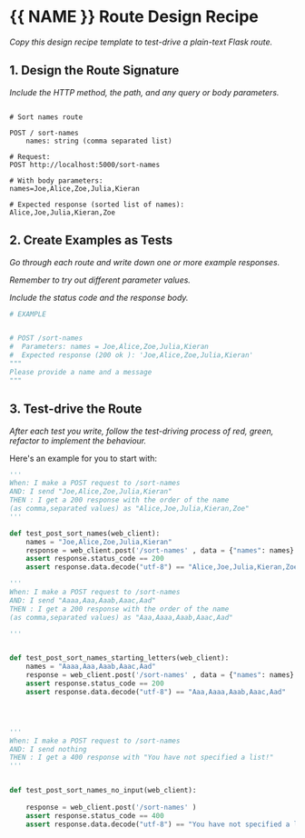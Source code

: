 # {{ NAME }} Route Design Recipe

_Copy this design recipe template to test-drive a plain-text Flask route._

## 1. Design the Route Signature

_Include the HTTP method, the path, and any query or body parameters._

```

# Sort names route

POST / sort-names
    names: string (comma separated list)
    
# Request:
POST http://localhost:5000/sort-names

# With body parameters:
names=Joe,Alice,Zoe,Julia,Kieran

# Expected response (sorted list of names):
Alice,Joe,Julia,Kieran,Zoe

```

## 2. Create Examples as Tests

_Go through each route and write down one or more example responses._

_Remember to try out different parameter values._

_Include the status code and the response body._

```python
# EXAMPLE


# POST /sort-names
#  Parameters: names = Joe,Alice,Zoe,Julia,Kieran
#  Expected response (200 ok ): 'Joe,Alice,Zoe,Julia,Kieran'
"""
Please provide a name and a message
"""
```

## 3. Test-drive the Route

_After each test you write, follow the test-driving process of red, green, refactor to implement the behaviour._

Here's an example for you to start with:

```python
'''
When: I make a POST request to /sort-names
AND: I send "Joe,Alice,Zoe,Julia,Kieran" 
THEN : I get a 200 response with the order of the name 
(as comma,separated values) as "Alice,Joe,Julia,Kieran,Zoe"
'''

def test_post_sort_names(web_client):
    names = "Joe,Alice,Zoe,Julia,Kieran" 
    response = web_client.post('/sort-names' , data = {"names": names} )
    assert response.status_code == 200
    assert response.data.decode("utf-8") == "Alice,Joe,Julia,Kieran,Zoe"

'''
When: I make a POST request to /sort-names
AND: I send "Aaaa,Aaa,Aaab,Aaac,Aad" 
THEN : I get a 200 response with the order of the name 
(as comma,separated values) as "Aaa,Aaaa,Aaab,Aaac,Aad"

'''


def test_post_sort_names_starting_letters(web_client):
    names = "Aaaa,Aaa,Aaab,Aaac,Aad" 
    response = web_client.post('/sort-names' , data = {"names": names} )
    assert response.status_code == 200
    assert response.data.decode("utf-8") == "Aaa,Aaaa,Aaab,Aaac,Aad"




'''
When: I make a POST request to /sort-names
AND: I send nothing
THEN : I get a 400 response with "You have not specified a list!"
'''


def test_post_sort_names_no_input(web_client):
    
    response = web_client.post('/sort-names' )
    assert response.status_code == 400
    assert response.data.decode("utf-8") == "You have not specified a list!"